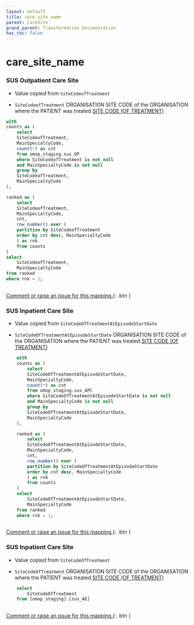 ```yaml
---
layout: default
title: care_site_name
parent: CareSite
grand_parent: Transformation Documentation
has_toc: false
---
```

# care_site_name
### SUS Outpatient Care Site
* Value copied from `SiteCodeofTreatment`

* `SiteCodeofTreatment` ORGANISATION SITE CODE  of the ORGANISATION where the PATIENT was treated [SITE CODE (OF TREATMENT)](https://www.datadictionary.nhs.uk/data_elements/site_code__of_treatment_.html)

```sql
with 
counts as ( 
	select 
	SiteCodeofTreatment, 
	MainSpecialtyCode, 
	count(*) as cnt 
	from omop_staging.sus_OP 
	where SiteCodeofTreatment is not null 
	and MainSpecialtyCode is not null 
	group by 
	SiteCodeofTreatment, 
	MainSpecialtyCode 
), 

ranked as ( 
	select 
	SiteCodeofTreatment, 
	MainSpecialtyCode, 
	cnt, 
	row_number() over ( 
	partition by SiteCodeofTreatment 
	order by cnt desc, MainSpecialtyCode 
	) as rnk 
	from counts 
)
select 
	SiteCodeofTreatment, 
	MainSpecialtyCode 
from ranked 
where rnk = 1;
	
```


[Comment or raise an issue for this mapping.](https://github.com/answerdigital/oxford-omop-data-mapper/issues/new?title=OMOP%20CareSite%20table%20care_site_name%20field%20SUS%20Outpatient%20Care%20Site%20mapping){: .btn }
### SUS Inpatient Care Site
* Value copied from `SiteCodeOfTreatmentAtEpisodeStartDate`

* `SiteCodeOfTreatmentAtEpisodeStartDate` ORGANISATION SITE CODE  of the ORGANISATION where the PATIENT was treated [SITE CODE (OF TREATMENT)](https://www.datadictionary.nhs.uk/data_elements/site_code__of_treatment_.html)

```sql
	with 
	counts as ( 
		select 
		SiteCodeOfTreatmentAtEpisodeStartDate, 
		MainSpecialtyCode, 
		count(*) as cnt 
		from omop_staging.sus_APC 
		where SiteCodeOfTreatmentAtEpisodeStartDate is not null 
		and MainSpecialtyCode is not null 
		group by 
		SiteCodeOfTreatmentAtEpisodeStartDate, 
		MainSpecialtyCode 
	), 

	ranked as ( 
		select 
		SiteCodeOfTreatmentAtEpisodeStartDate, 
		MainSpecialtyCode, 
		cnt, 
		row_number() over ( 
		partition by SiteCodeOfTreatmentAtEpisodeStartDate 
		order by cnt desc, MainSpecialtyCode 
		) as rnk 
		from counts 
	)
	select 
		SiteCodeOfTreatmentAtEpisodeStartDate, 
		MainSpecialtyCode 
	from ranked 
	where rnk = 1;
	
```


[Comment or raise an issue for this mapping.](https://github.com/answerdigital/oxford-omop-data-mapper/issues/new?title=OMOP%20CareSite%20table%20care_site_name%20field%20SUS%20Inpatient%20Care%20Site%20mapping){: .btn }
### SUS Inpatient Care Site
* Value copied from `SiteCodeOfTreatment`

* `SiteCodeOfTreatment` ORGANISATION SITE CODE  of the ORGANISATION where the PATIENT was treated [SITE CODE (OF TREATMENT)](https://www.datadictionary.nhs.uk/data_elements/site_code__of_treatment_.html)

```sql
	select 
		SiteCodeOfTreatment
	from [omop_staging].[sus_AE] 	
	
```


[Comment or raise an issue for this mapping.](https://github.com/answerdigital/oxford-omop-data-mapper/issues/new?title=OMOP%20CareSite%20table%20care_site_name%20field%20SUS%20Inpatient%20Care%20Site%20mapping){: .btn }
